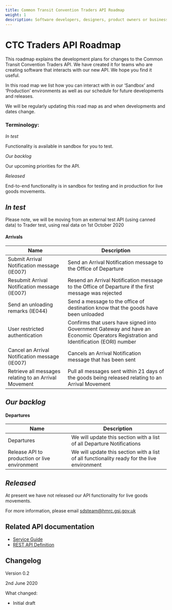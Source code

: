 ```yaml
---
title: Common Transit Convention Traders API Roadmap
weight: 1
description: Software developers, designers, product owners or business analysts - see how you can integrate your software with Common Transit Convention Traders API.
---
```


# CTC Traders API Roadmap

This roadmap explains the development plans for changes to the Common Transit Convention Traders API. We have created it for teams who are creating software that interacts with our new API. We hope you find it useful. 

In this road map we list how you can interact with in our ‘Sandbox’ and ‘Production’ environments as well as our schedule for future developments and releases.

We will be regularly updating this road map as and when developments and dates change. 

### Terminology:


_In test_

Functionality is available in sandbox for you to test.


_Our backlog_

Our upcoming priorities for the API.


_Released_

End-to-end functionality is in sandbox for testing and in production for live
goods movements.




## _In test_

Please note, we will be moving from an external test API (using canned data) to Trader test, using real data on 1st October 2020 

#### Arrivals

| Name | Description |
|------|-------------|
|Submit Arrival Notification message (IE007) |Send an Arrival Notification message to the Office of Departure|
|Resubmit Arrival Notification message (IE007)|Resend an Arrival Notification message to the Office of Departure if the first message was rejected|
|Send an unloading remarks (IE044) |Send a message to the office of destination know that the goods have been unloaded|
|User restricted authentication|Confirms that users have signed into Government Gateway and have an Economic Operators Registration and Identification (EORI) number|
|Cancel an Arrival Notification message (IE007)|Cancels an Arrival Notification message that has been sent|
|Retrieve all messages relating to an Arrival Movement|Pull all messages sent within 21 days of the goods being released relating to an Arrival Movement|

## _Our backlog_

#### Departures

|Name|Description|
|----|-----------|
|Departures| We will update this section with a list of all Departure Notifications|
|Release API to production or live environment| We will update this section with a list of all functionality ready for the live environment|


## _Released_

At present we have not released our API functionality for live goods movements.  


For more information, please email ​sdsteam@hmrc.gsi.gov.uk

## Related API documentation
<!--- Section owner: MTD Programme --->

  * [Service Guide](https://developer.tax.service.gov.uk/guides/common-transit-convention-traders-service-guide/)
  * [REST API Definition](https://developer.service.hmrc.gov.uk/api-documentation/docs/api/service/common-transit-convention-traders/1.0)

## Changelog
<!--- Section owner: MTD Programme --->

Version 0.2

2nd June 2020

What changed:

* Initial draft
